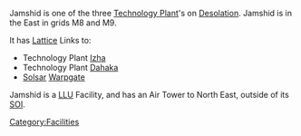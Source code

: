 Jamshid is one of the three [Technology
Plant](Technology_Plant.md)'s on
[Desolation](Desolation.md). Jamshid is in the East in grids M8
and M9.

It has [Lattice](Lattice.md) Links to:

- Technology Plant [Izha](Izha.md)
- Technology Plant [Dahaka](Dahaka.md)
- [Solsar](Solsar.md) [Warpgate](Warpgate.md)

Jamshid is a [LLU](LLU.md) Facility, and has an Air Tower to
North East, outside of its [SOI](SOI.md).

[Category:Facilities](Category:Facilities.md)
